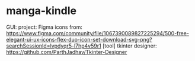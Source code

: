 # manga-kindle


GUI:
project: Figma
icons from:  https://www.figma.com/community/file/1067390089827225294/500-free-elegant-ui-ux-icons-flex-duo-icon-set-download-svg-png?searchSessionId=lvpdyqr5-l7hp4v59r1
[tool] tkinter designer: https://github.com/ParthJadhav/Tkinter-Designer